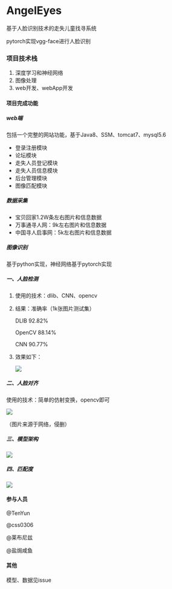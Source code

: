 # AngelEyes
基于人脸识别技术的走失儿童找寻系统

pytorch实现vgg-face进行人脸识别

### 项目技术栈

1. 深度学习和神经网络
2. 图像处理
3. web开发、webApp开发

#### 项目完成功能

##### web端

包括一个完整的网站功能，基于Java8、SSM、tomcat7、mysql5.6

* 登录注册模块
* 论坛模块
* 走失人员登记模块
* 走失人员信息模块
* 后台管理模块
* 图像匹配模块

##### 数据采集

* 宝贝回家1.2W条左右图片和信息数据
* 万事通寻人网：9k左右图片和信息数据
* 中国寻人启事网：5k左右图片和信息数据

##### 图像识别

基于python实现，神经网络基于pytorch实现

##### 一、人脸检测

1. 使用的技术：dlib、CNN、opencv

2. 结果：准确率（1k张图片测试集）

   DLIB           92.82%

   OpenCV     88.14%

   CNN           90.77%

3. 效果如下：

   ![](https://user-images.githubusercontent.com/8847689/75103448-b0577b00-5635-11ea-9b6e-194669038feb.png)

##### 二、人脸对齐

使用的技术：简单的仿射变换，opencv即可

![](https://user-images.githubusercontent.com/8847689/75103453-c49b7800-5635-11ea-92d4-6ac5fa6bff57.png)

（图片来源于网络，侵删）

##### 三、模型架构

![](https://user-images.githubusercontent.com/8847689/75103550-ee08d380-5636-11ea-9717-dc2069bc8a1a.png)

##### 四、匹配度

![](https://user-images.githubusercontent.com/8847689/75103574-535cc480-5637-11ea-9ee2-9b2af919a2dc.png)



#### 参与人员

@TenYun

@css0306

@莱布尼兹

@盐焗咸鱼

#### 其他

模型、数据见issue
